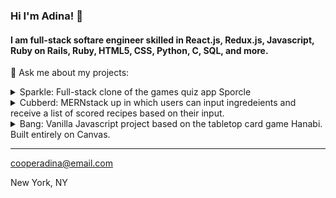 ### Hi I'm Adina! 👋

#### I am full-stack softare engineer skilled in React.js, Redux.js, Javascript, Ruby on Rails, Ruby, HTML5, CSS, Python, C, SQL, and more.

💬 Ask me about my projects:
<details>
  <summary>Sparkle: Full-stack clone of the games quiz app Sporcle</summary>
  
  - [Live Link](https://sparkle-sporcle.herokuapp.com/)
  
  - [GitHub](https://github.com/arcoop/Sparkle)
  
  - [Cloned Site](https://www.sporcle.com/)
  
</details>

<details>
  <summary>Cubberd: MERNstack up in which users can input ingredeients and receive a list of scored recipes based on their input.</summary>
  
   - [Live Link](https://cubberd.herokuapp.com/login)
  
  - [GitHub](https://github.com/Monkwire3/Cubberd)
</details>


<details>
  <summary>Bang: Vanilla Javascript project based on the tabletop card game Hanabi. Built entirely on Canvas.</summary>
  
  - [Live Link](https://arcoop.github.io/Bang/)
  
  - [GitHub](https://github.com/arcoop/Bang)
</details>

***
cooperadina@email.com

New York, NY

<!--
**arcoop/arcoop** is a ✨ _special_ ✨ repository because its `README.md` (this file) appears on your GitHub profile.




Here are some ideas to get you started:

- 🔭 I’m currently working on ...
- 🌱 I’m currently learning ...
- 👯 I’m looking to collaborate on ...
- 🤔 I’m looking for help with ...
- 💬 Ask me about ...
- 📫 How to reach me: ...
- 😄 Pronouns: ...
- ⚡ Fun fact: ...
-->
